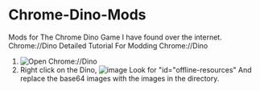 # Chrome-Dino-Mods
Mods for The Chrome Dino Game I have found over the internet. Chrome://Dino
Detailed Tutorial For Modding Chrome://Dino
1. ![Open Chrome://Dino](https://user-images.githubusercontent.com/114986994/193775931-fc1b1b87-92ba-4cf4-87dd-379376e44062.png)
2. Right click on the Dino, ![image](https://user-images.githubusercontent.com/114986994/193776547-7afec064-3610-4e51-8a9a-a47d273a3008.png)
Look for "id="offline-resources" And replace the base64 images with the images in the directory.
